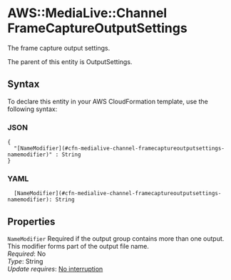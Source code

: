 # AWS::MediaLive::Channel FrameCaptureOutputSettings<a name="aws-properties-medialive-channel-framecaptureoutputsettings"></a>

The frame capture output settings\.

The parent of this entity is OutputSettings\.

## Syntax<a name="aws-properties-medialive-channel-framecaptureoutputsettings-syntax"></a>

To declare this entity in your AWS CloudFormation template, use the following syntax:

### JSON<a name="aws-properties-medialive-channel-framecaptureoutputsettings-syntax.json"></a>

```
{
  "[NameModifier](#cfn-medialive-channel-framecaptureoutputsettings-namemodifier)" : String
}
```

### YAML<a name="aws-properties-medialive-channel-framecaptureoutputsettings-syntax.yaml"></a>

```
  [NameModifier](#cfn-medialive-channel-framecaptureoutputsettings-namemodifier): String
```

## Properties<a name="aws-properties-medialive-channel-framecaptureoutputsettings-properties"></a>

`NameModifier`  <a name="cfn-medialive-channel-framecaptureoutputsettings-namemodifier"></a>
Required if the output group contains more than one output\. This modifier forms part of the output file name\.  
*Required*: No  
*Type*: String  
*Update requires*: [No interruption](https://docs.aws.amazon.com/AWSCloudFormation/latest/UserGuide/using-cfn-updating-stacks-update-behaviors.html#update-no-interrupt)